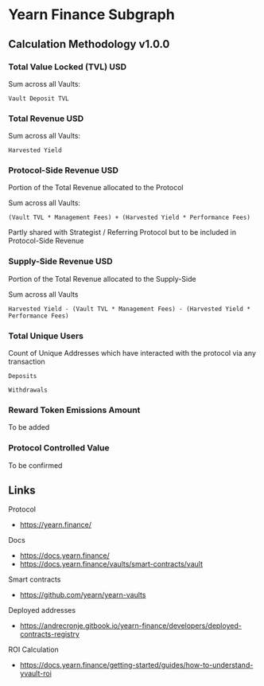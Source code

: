 # Yearn Finance Subgraph

## Calculation Methodology v1.0.0

### Total Value Locked (TVL) USD

Sum across all Vaults:

`Vault Deposit TVL`

### Total Revenue USD

Sum across all Vaults:

`Harvested Yield`

### Protocol-Side Revenue USD

Portion of the Total Revenue allocated to the Protocol

Sum across all Vaults:

`(Vault TVL * Management Fees) + (Harvested Yield * Performance Fees)`

Partly shared with Strategist / Referring Protocol but to be included in Protocol-Side Revenue

### Supply-Side Revenue USD

Portion of the Total Revenue allocated to the Supply-Side

Sum across all Vaults

`Harvested Yield - (Vault TVL * Management Fees) - (Harvested Yield * Performance Fees)`

### Total Unique Users

Count of Unique Addresses which have interacted with the protocol via any transaction

`Deposits`

`Withdrawals`

### Reward Token Emissions Amount

To be added

### Protocol Controlled Value

To be confirmed

## Links

Protocol

- https://yearn.finance/

Docs

- https://docs.yearn.finance/
- https://docs.yearn.finance/vaults/smart-contracts/vault

Smart contracts

- https://github.com/yearn/yearn-vaults

Deployed addresses

- https://andrecronje.gitbook.io/yearn-finance/developers/deployed-contracts-registry

ROI Calculation

- https://docs.yearn.finance/getting-started/guides/how-to-understand-yvault-roi
